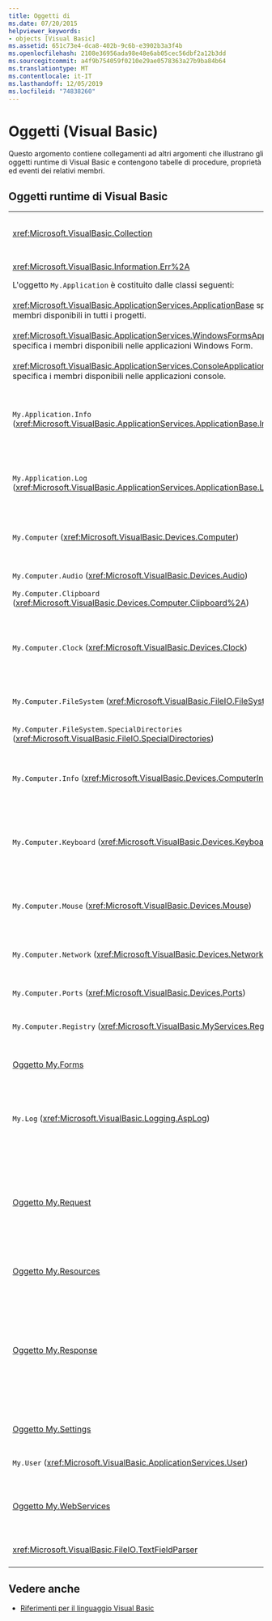 ```yaml
---
title: Oggetti di
ms.date: 07/20/2015
helpviewer_keywords:
- objects [Visual Basic]
ms.assetid: 651c73e4-dca8-402b-9c6b-e3902b3a3f4b
ms.openlocfilehash: 2108e36956ada98e48e6ab05cec56dbf2a12b3dd
ms.sourcegitcommit: a4f9b754059f0210e29ae0578363a27b9ba84b64
ms.translationtype: MT
ms.contentlocale: it-IT
ms.lasthandoff: 12/05/2019
ms.locfileid: "74838260"
---
```

# <a name="objects-visual-basic"></a>Oggetti (Visual Basic)
Questo argomento contiene collegamenti ad altri argomenti che illustrano gli oggetti runtime di Visual Basic e contengono tabelle di procedure, proprietà ed eventi dei relativi membri.  
  
## <a name="visual-basic-run-time-objects"></a>Oggetti runtime di Visual Basic  
  
|||  
|---|---|  
|<xref:Microsoft.VisualBasic.Collection>|Rappresenta un modo pratico di visualizzare un gruppo correlato di elementi come un singolo oggetto.|  
|<xref:Microsoft.VisualBasic.Information.Err%2A>|Contiene informazioni sugli errori di runtime.|  
|L'oggetto `My.Application` è costituito dalle classi seguenti:<br /><br /> <xref:Microsoft.VisualBasic.ApplicationServices.ApplicationBase> specifica i membri disponibili in tutti i progetti.<br /><br /> <xref:Microsoft.VisualBasic.ApplicationServices.WindowsFormsApplicationBase> specifica i membri disponibili nelle applicazioni Windows Form.<br /><br /> <xref:Microsoft.VisualBasic.ApplicationServices.ConsoleApplicationBase> specifica i membri disponibili nelle applicazioni console.|Specifica i dati associati solo all'applicazione o DLL corrente. Nessuna informazione a livello di sistema può essere modificata con `My.Application`.<br /><br /> Alcuni membri sono disponibili solo per le applicazioni console o Windows Form.|  
|`My.Application.Info` (<xref:Microsoft.VisualBasic.ApplicationServices.ApplicationBase.Info%2A>)|Specifica le proprietà necessarie per ottenere le informazioni relative a un'applicazione, ad esempio il numero di versione, la descrizione, gli assembly caricati e così via.|  
|`My.Application.Log` (<xref:Microsoft.VisualBasic.ApplicationServices.ApplicationBase.Log%2A>)|Fornisce una proprietà e i metodi per scrivere le informazioni relative a eventi ed eccezioni nei listener di log dell'applicazione.|  
|`My.Computer` (<xref:Microsoft.VisualBasic.Devices.Computer>)|Specifica le proprietà per la modifica dei componenti del computer, ad esempio audio, orologio, tastiera, file system e così via.|  
|`My.Computer.Audio` (<xref:Microsoft.VisualBasic.Devices.Audio>)|Specifica i metodi per la riproduzione di suoni.|  
|`My.Computer.Clipboard` (<xref:Microsoft.VisualBasic.Devices.Computer.Clipboard%2A>)|Specifica i metodi per la modifica degli Appunti.|  
|`My.Computer.Clock` (<xref:Microsoft.VisualBasic.Devices.Clock>)|Offre proprietà che consentono di accedere all'ora locale corrente e all'ora UTC (Universal Coordinated Time), equivalente all'ora di Greenwich, dal clock di sistema.|  
|`My.Computer.FileSystem` (<xref:Microsoft.VisualBasic.FileIO.FileSystem>)|Specifica proprietà e metodi per l'uso di unità, file e directory.|  
|`My.Computer.FileSystem.SpecialDirectories` (<xref:Microsoft.VisualBasic.FileIO.SpecialDirectories>)|Specifica le proprietà per l'accesso alle directory a cui si fa comunemente riferimento.|  
|`My.Computer.Info` (<xref:Microsoft.VisualBasic.Devices.ComputerInfo>)|Offre proprietà che consentono di ottenere informazioni su memoria del computer, assembly caricati, nome e sistema operativo.|  
|`My.Computer.Keyboard` (<xref:Microsoft.VisualBasic.Devices.Keyboard>)|Offre proprietà che consentono di accedere allo stato corrente della tastiera, per sapere ad esempio quali tasti vengono attualmente premuti, e un metodo per inviare le sequenze di tasti alla finestra attiva.|  
|`My.Computer.Mouse` (<xref:Microsoft.VisualBasic.Devices.Mouse>)|Offre proprietà che consentono di ottenere informazioni sul formato e sulla configurazione del mouse installato nel computer locale.|  
|`My.Computer.Network` (<xref:Microsoft.VisualBasic.Devices.Network>)|Specifica una proprietà, un evento e i metodi per l'interazione con la rete a cui è connesso il computer.|  
|`My.Computer.Ports` (<xref:Microsoft.VisualBasic.Devices.Ports>)|Specifica una proprietà e un metodo per l'accesso alle porte seriali del computer.|  
|`My.Computer.Registry` (<xref:Microsoft.VisualBasic.MyServices.RegistryProxy>)|Specifica proprietà e metodi per la modifica del Registro di sistema.|  
|[Oggetto My.Forms](../../../visual-basic/language-reference/objects/my-forms-object.md)|Offre proprietà per l'accesso a un'istanza di ogni Windows Form dichiarato nel progetto corrente.|  
|`My.Log` (<xref:Microsoft.VisualBasic.Logging.AspLog>)|Specifica una proprietà e i metodi per la scrittura di informazioni relative a eventi ed eccezioni nei listener di log dell'applicazione per le applicazioni Web.|  
|[Oggetto My.Request](../../../visual-basic/language-reference/objects/my-request-object.md)|Ottiene l'oggetto <xref:System.Web.HttpRequest> per la pagina richiesta. L'oggetto `My.Request` contiene informazioni sulla richiesta HTTP corrente.<br /><br /> L'oggetto `My.Request` è disponibile solo per le applicazioni ASP.NET.|  
|[Oggetto My.Resources](../../../visual-basic/language-reference/objects/my-resources-object.md)|Specifica proprietà e classi per l'accesso alle risorse di un'applicazione.|  
|[Oggetto My.Response](../../../visual-basic/language-reference/objects/my-response-object.md)|Ottiene l'oggetto <xref:System.Web.HttpResponse> associato a <xref:System.Web.UI.Page>. Questo oggetto consente di inviare dati di risposta HTTP a un client e contiene informazioni su tale risposta.<br /><br /> L'oggetto `My.Response` è disponibile solo per le applicazioni ASP.NET.|  
|[Oggetto My.Settings](../../../visual-basic/language-reference/objects/my-settings-object.md)|Specifica proprietà e metodi per l'accesso alle impostazioni di un'applicazione.|  
|`My.User` (<xref:Microsoft.VisualBasic.ApplicationServices.User>)|Offre l'accesso alle informazioni sull'utente corrente.|  
|[Oggetto My.WebServices](../../../visual-basic/language-reference/objects/my-webservices-object.md)|Specifica le proprietà per la creazione e l'accesso a una singola istanza di ogni servizio Web a cui fa riferimento il progetto corrente.|  
|<xref:Microsoft.VisualBasic.FileIO.TextFieldParser>|Fornisce i metodi e le proprietà per l'analisi dei file di testo strutturati.|  
  
## <a name="see-also"></a>Vedere anche

- [Riferimenti per il linguaggio Visual Basic](../../../visual-basic/language-reference/index.md)
